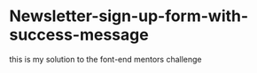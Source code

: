 # Newsletter-sign-up-form-with-success-message
this is my solution to the font-end mentors challenge
